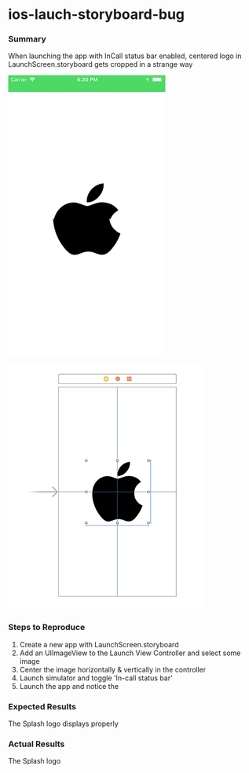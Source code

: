 # ios-lauch-storyboard-bug

### Summary
When launching the app with InCall status bar enabled, centered logo in LaunchScreen.storyboard gets cropped in a strange way

![Launch Bug screenshot](https://raw.githubusercontent.com/armadilov/ios-lauch-storyboard-bug/master/screenshots/launch.png "Launch Bug")

![Storyboard setup](https://raw.githubusercontent.com/armadilov/ios-lauch-storyboard-bug/master/screenshots/storyboard-setup.png "Storyboard setup")

### Steps to Reproduce
1. Create a new app with LaunchScreen.storyboard
2. Add an UIImageView to the Launch View Controller and select some image
3. Center the image horizontally & vertically in the controller
4. Launch simulator and toggle 'In-call status bar'
5. Launch the app and notice the 

### Expected Results
The Splash logo displays properly

### Actual Results
The Splash logo 
